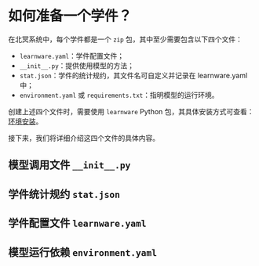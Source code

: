 # 如何准备一个学件？

在北冥系统中，每个学件都是一个 `zip` 包，其中至少需要包含以下四个文件：
- `learnware.yaml`：学件配置文件；
- `__init__.py`：提供使用模型的方法；
- `stat.json`：学件的统计规约，其文件名可自定义并记录在 learnware.yaml 中；
- `environment.yaml` 或 `requirements.txt`：指明模型的运行环境。

创建上述四个文件时，需要使用 `learnware` Python 包，其具体安装方式可查看：[环境安装](/zh-CN/overview/installation)。

接下来，我们将详细介绍这四个文件的具体内容。


## 模型调用文件 `__init__.py`



## 学件统计规约 `stat.json`


## 学件配置文件 `learnware.yaml`


## 模型运行依赖 `environment.yaml`